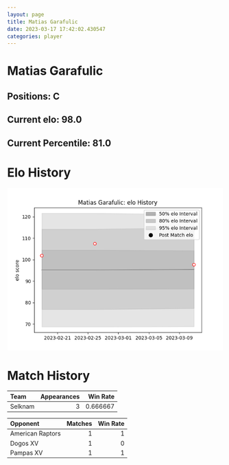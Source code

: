 ```yaml
---  
layout: page  
title: Matias Garafulic  
date: 2023-03-17 17:42:02.430547  
categories: player  
---
```

# Matias Garafulic

## Positions: C

## Current elo: 98.0

## Current Percentile: 81.0

# Elo History


![elo history](history_MatiasGarafulic.png)
# Match History


| Team    |   Appearances |   Win Rate |
|:--------|--------------:|-----------:|
| Selknam |             3 |   0.666667 |

| Opponent         |   Matches |   Win Rate |
|:-----------------|----------:|-----------:|
| American Raptors |         1 |          1 |
| Dogos XV         |         1 |          0 |
| Pampas XV        |         1 |          1 |